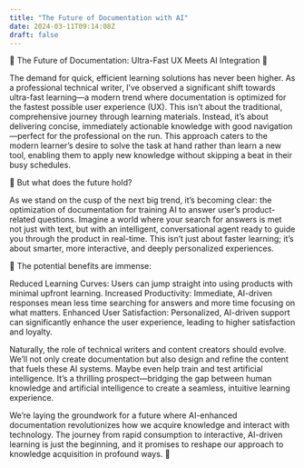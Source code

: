 ```yaml
---
title: "The Future of Documentation with AI"
date: 2024-03-11T09:14:08Z
draft: false
---
```


🚀 The Future of Documentation: Ultra-Fast UX Meets AI Integration 🚀

The demand for quick, efficient learning solutions has never been higher. As a professional technical writer, I’ve observed a significant shift towards ultra-fast learning—a modern trend where documentation is optimized for the fastest possible user experience (UX). This isn’t about the traditional, comprehensive journey through learning materials. Instead, it’s about delivering concise, immediately actionable knowledge with good navigation—perfect for the professional on the run. This approach caters to the modern learner’s desire to solve the task at hand rather than learn a new tool, enabling them to apply new knowledge without skipping a beat in their busy schedules.

🔮 But what does the future hold?

As we stand on the cusp of the next big trend, it’s becoming clear: the optimization of documentation for training AI to answer user’s product-related questions. Imagine a world where your search for answers is met not just with text, but with an intelligent, conversational agent ready to guide you through the product in real-time. This isn’t just about faster learning; it’s about smarter, more interactive, and deeply personalized experiences.

💪 The potential benefits are immense:

Reduced Learning Curves: Users can jump straight into using products with minimal upfront learning. Increased Productivity: Immediate, AI-driven responses mean less time searching for answers and more time focusing on what matters. Enhanced User Satisfaction: Personalized, AI-driven support can significantly enhance the user experience, leading to higher satisfaction and loyalty.

Naturally, the role of technical writers and content creators should evolve. We’ll not only create documentation but also design and refine the content that fuels these AI systems. Maybe even help train and test artificial intelligence. It’s a thrilling prospect—bridging the gap between human knowledge and artificial intelligence to create a seamless, intuitive learning experience.

We’re laying the groundwork for a future where AI-enhanced documentation revolutionizes how we acquire knowledge and interact with technology. The journey from rapid consumption to interactive, AI-driven learning is just the beginning, and it promises to reshape our approach to knowledge acquisition in profound ways. 🤖
